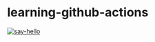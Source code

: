 # learning-github-actions
[![say-hello](https://github.com/asommar/learning-github-actions/actions/workflows/say-hello.yml/badge.svg)](https://github.com/asommar/learning-github-actions/actions/workflows/say-hello.yml)
